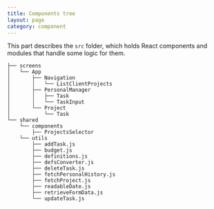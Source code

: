 ```yaml
---
title: Components tree
layout: page
category: component
---
```

This part describes the `src` folder, which holds React components and modules that handle some logic for them.

``` text
├── screens
│   └── App
│       ├── Navigation
│       │   └── ListClientProjects
│       ├── PersonalManager
│       │   ├── Task
│       │   └── TaskInput
│       └── Project
│           └── Task
└── shared
    └── components
	    ├── ProjectsSelector
    └── utils
        ├── addTask.js
        ├── budget.js
        ├── definitions.js
        ├── defsConverter.js
        ├── deleteTask.js
        ├── fetchPersonalHistory.js
        ├── fetchProject.js
        ├── readableDate.js
        ├── retrieveFormData.js
        └── updateTask.js

```
